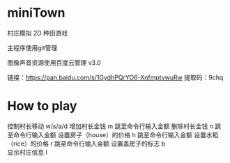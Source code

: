 # miniTown

村庄模拟
2D 种田游戏

 
主程序使用git管理  

图像声音资源使用百度云管理  v3.0

链接：https://pan.baidu.com/s/1GydhPQrYO6-XnfmptvwuRw 
提取码：9chq



# How to play
控制村长移动 w/s/a/d 
增加村长金钱 m 跳至命令行输入金额 
删除村长金钱 n 跳至命令行输入金额 
设置房子（house）的价格 h 跳至命令行输入金额 
设置水稻（rice）的价格 r 跳至命令行输入金额 
设置盖房子的标志 b  
显示村庄信息 l 

